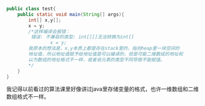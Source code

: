 ```java
public class test{
	public static void main(String[] args){
		int[] x,y[];
		x = y;
		/*这样编译会报错：
		 错误: 不兼容的类型: int[][]无法转换为int[]
                x = y;
		我原本的想法是，x,y本质上都是存在stack里的，指向heap里一块空间的
		地址值，所以地址值赋予给地址值是可以编译的，但是可能二维数组的地址和
		以为数组的地址格式不一样，或者说元素的类型不同导致不能赋值。
		*/
	}
}
```

我记得以前看过的算法课里好像讲过java里存储变量的格式，也许一维数组和二维数组格式不一样。
